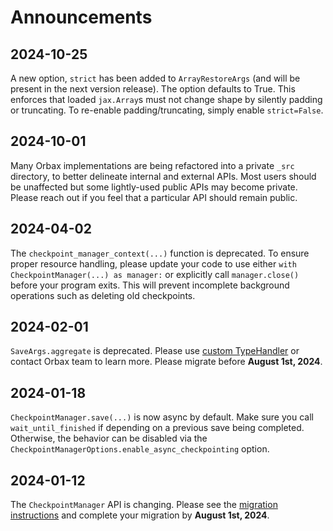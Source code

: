 # Announcements

## 2024-10-25
A new option, `strict` has been added to `ArrayRestoreArgs` (and will be
present in the next version release). The option defaults to True. This
enforces that loaded `jax.Array`s must not change shape by silently padding or
truncating. To re-enable padding/truncating, simply enable `strict=False`.

## 2024-10-01
Many Orbax implementations are being refactored into a private `_src` directory,
to better delineate internal and external APIs. Most users should be unaffected
but some lightly-used public APIs may become private. Please reach out if you
feel that a particular API should remain public.

## 2024-04-02
The `checkpoint_manager_context(...)` function is deprecated. To ensure proper 
resource handling, please update your code to use either 
`with CheckpointManager(...) as manager:` or explicitly call `manager.close()` 
before your program exits. This will prevent incomplete background operations 
such as deleting old checkpoints.

## 2024-02-01
`SaveArgs.aggregate` is deprecated. Please use
 [custom TypeHandler](https://orbax.readthedocs.io/en/latest/custom_handlers.html#typehandler)
  or contact Orbax team to learn more. Please migrate before **August 1st, 2024**.

## 2024-01-18
`CheckpointManager.save(...)` is now async by default. Make sure you call
 `wait_until_finished` if depending on a previous save being completed.
Otherwise, the behavior can be disabled via the
`CheckpointManagerOptions.enable_async_checkpointing` option.


## 2024-01-12
The `CheckpointManager` API is changing. Please see the
[migration instructions](https://orbax.readthedocs.io/en/latest/orbax_checkpoint_101.html)
and complete your migration by **August 1st, 2024**.
